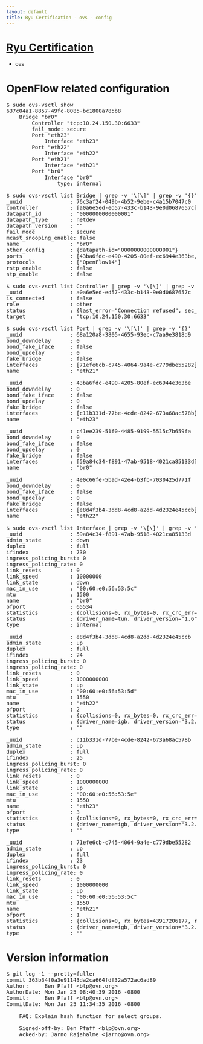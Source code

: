 ```yaml
---
layout: default
title: Ryu Certification - ovs - config
---
```

# [Ryu Certification](http://osrg.github.io/ryu/certification.html)
* ovs 

# OpenFlow related configuration
<pre>
$ sudo ovs-vsctl show
637c04a1-8857-49fc-8085-bc1800a785b8
    Bridge "br0"
        Controller "tcp:10.24.150.30:6633"
        fail_mode: secure
        Port "eth23"
            Interface "eth23"
        Port "eth22"
            Interface "eth22"
        Port "eth21"
            Interface "eth21"
        Port "br0"
            Interface "br0"
                type: internal

$ sudo ovs-vsctl list Bridge | grep -v '\[\]' | grep -v '{}'
_uuid               : 76c3af24-049b-4b52-9ebe-c4a15b7047c0
controller          : [a0a6e5ed-ed57-433c-b143-9e0d0687657c]
datapath_id         : "0000000000000001"
datapath_type       : netdev
datapath_version    : "<built-in>"
fail_mode           : secure
mcast_snooping_enable: false
name                : "br0"
other_config        : {datapath-id="0000000000000001"}
ports               : [43ba6fdc-e490-4205-80ef-ec6944e363be, 4e0c66fe-5bad-42e4-b3fb-7030425d771f, 68a120a8-3805-4655-93ec-c7aa9e3818d9, c41ee239-51f0-4485-9199-5515c7b659fa]
protocols           : ["OpenFlow14"]
rstp_enable         : false
stp_enable          : false

$ sudo ovs-vsctl list Controller | grep -v '\[\]' | grep -v '{}'
_uuid               : a0a6e5ed-ed57-433c-b143-9e0d0687657c
is_connected        : false
role                : other
status              : {last_error="Connection refused", sec_since_connect="17", sec_since_disconnect="2", state=BACKOFF}
target              : "tcp:10.24.150.30:6633"

$ sudo ovs-vsctl list Port | grep -v '\[\]' | grep -v '{}'
_uuid               : 68a120a8-3805-4655-93ec-c7aa9e3818d9
bond_downdelay      : 0
bond_fake_iface     : false
bond_updelay        : 0
fake_bridge         : false
interfaces          : [71efe6cb-c745-4064-9a4e-c779dbe55282]
name                : "eth21"

_uuid               : 43ba6fdc-e490-4205-80ef-ec6944e363be
bond_downdelay      : 0
bond_fake_iface     : false
bond_updelay        : 0
fake_bridge         : false
interfaces          : [c11b331d-77be-4cde-8242-673a68ac578b]
name                : "eth23"

_uuid               : c41ee239-51f0-4485-9199-5515c7b659fa
bond_downdelay      : 0
bond_fake_iface     : false
bond_updelay        : 0
fake_bridge         : false
interfaces          : [59a84c34-f891-47ab-9518-4021ca85133d]
name                : "br0"

_uuid               : 4e0c66fe-5bad-42e4-b3fb-7030425d771f
bond_downdelay      : 0
bond_fake_iface     : false
bond_updelay        : 0
fake_bridge         : false
interfaces          : [e8d4f3b4-3dd8-4cd8-a2dd-4d2324e45ccb]
name                : "eth22"

$ sudo ovs-vsctl list Interface | grep -v '\[\]' | grep -v '{}'
_uuid               : 59a84c34-f891-47ab-9518-4021ca85133d
admin_state         : down
duplex              : full
ifindex             : 730
ingress_policing_burst: 0
ingress_policing_rate: 0
link_resets         : 0
link_speed          : 10000000
link_state          : down
mac_in_use          : "00:60:e0:56:53:5c"
mtu                 : 1500
name                : "br0"
ofport              : 65534
statistics          : {collisions=0, rx_bytes=0, rx_crc_err=0, rx_dropped=0, rx_errors=0, rx_frame_err=0, rx_over_err=0, rx_packets=0, tx_bytes=0, tx_dropped=0, tx_errors=0, tx_packets=0}
status              : {driver_name=tun, driver_version="1.6", firmware_version="N/A"}
type                : internal

_uuid               : e8d4f3b4-3dd8-4cd8-a2dd-4d2324e45ccb
admin_state         : up
duplex              : full
ifindex             : 24
ingress_policing_burst: 0
ingress_policing_rate: 0
link_resets         : 0
link_speed          : 1000000000
link_state          : up
mac_in_use          : "00:60:e0:56:53:5d"
mtu                 : 1550
name                : "eth22"
ofport              : 2
statistics          : {collisions=0, rx_bytes=0, rx_crc_err=0, rx_dropped=0, rx_errors=0, rx_frame_err=0, rx_over_err=0, rx_packets=0, tx_bytes=29961719559, tx_dropped=0, tx_errors=0, tx_packets=20000869}
status              : {driver_name=igb, driver_version="3.2.10-k", firmware_version="2.10-9"}
type                : ""

_uuid               : c11b331d-77be-4cde-8242-673a68ac578b
admin_state         : up
duplex              : full
ifindex             : 25
ingress_policing_burst: 0
ingress_policing_rate: 0
link_resets         : 0
link_speed          : 1000000000
link_state          : up
mac_in_use          : "00:60:e0:56:53:5e"
mtu                 : 1550
name                : "eth23"
ofport              : 3
statistics          : {collisions=0, rx_bytes=0, rx_crc_err=0, rx_dropped=0, rx_errors=0, rx_frame_err=0, rx_over_err=0, rx_packets=0, tx_bytes=7609318500, tx_dropped=0, tx_errors=0, tx_packets=5072879}
status              : {driver_name=igb, driver_version="3.2.10-k", firmware_version="2.10-9"}
type                : ""

_uuid               : 71efe6cb-c745-4064-9a4e-c779dbe55282
admin_state         : up
duplex              : full
ifindex             : 23
ingress_policing_burst: 0
ingress_policing_rate: 0
link_resets         : 0
link_speed          : 1000000000
link_state          : up
mac_in_use          : "00:60:e0:56:53:5c"
mtu                 : 1550
name                : "eth21"
ofport              : 1
statistics          : {collisions=0, rx_bytes=43917206177, rx_crc_err=0, rx_dropped=0, rx_errors=0, rx_frame_err=0, rx_over_err=0, rx_packets=29336412, tx_bytes=0, tx_dropped=0, tx_errors=0, tx_packets=0}
status              : {driver_name=igb, driver_version="3.2.10-k", firmware_version="2.10-9"}
type                : ""
</pre>

# Version information
<pre>
$ git log -1 --pretty=fuller
commit 363b34f0a3e91143da2ca664fdf32a572ac6ad89
Author:     Ben Pfaff &lt;blp@ovn.org&gt;
AuthorDate: Mon Jan 25 08:40:39 2016 -0800
Commit:     Ben Pfaff &lt;blp@ovn.org&gt;
CommitDate: Mon Jan 25 11:34:35 2016 -0800

    FAQ: Explain hash function for select groups.
    
    Signed-off-by: Ben Pfaff &lt;blp@ovn.org&gt;
    Acked-by: Jarno Rajahalme &lt;jarno@ovn.org&gt;
</pre>
